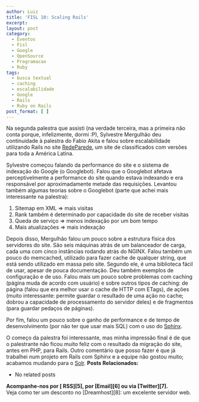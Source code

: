 ```yaml
---
author: Luiz
title: 'FISL 10: Scaling Rails'
excerpt:
layout: post
category:
  - Eventos
  - Fisl
  - Google
  - OpenSource
  - Programacao
  - Ruby
tags:
  - busca textual
  - caching
  - escalabilidade
  - Google
  - Rails
  - Ruby on Rails
post_format: [ ]
---
```

Na segunda palestra que assisti (na verdade terceira, mas a primeira não conta porque, infelizmente, dormi :P), Sylvestre Mergulhão deu continuidade à palestra do Fabio Akita e falou sobre escalabilidade utilizando Rails no site [RedeParede][1], um site de classificados com versões para toda a América Latina.

Sylvestre começou falando da performance do site e o sistema de indexação do Google (o Googlebot). Falou que o Googlebot afetava perceptivelmente a performance do site quando estava indexando e era responsável por aproximadamente metade das requisições. Levantou também algumas teorias sobre o Googlebot (parte que achei mais interessante na palestra):

1.  Sitemap em XML => mais visitas
2.  Rank também é determinado por capacidade do site de receber visitas
3.  Queda de serviço => menos indexação por um bom tempo
4.  Mais atualizações => mais indexação

Depois disso, Mergulhão falou um pouco sobre a estrutura física dos servidores do site. São seis máquinas atrás de um balanceador de carga, cada uma com cinco instâncias rodando atrás do NGINX. Falou também um pouco do memcached, utilizado para fazer cache de qualquer string, que está sendo utilizado em massa pelo site. Segundo ele, é uma biblioteca fácil de usar, apesar de pouca documentação. Deu também exemplos de configuração e de uso. Falou mais um pouco sobre problemas com caching (página muda de acordo com usuário) e sobre outros tipos de caching: de página (falou que era melhor usar o cache de HTTP com ETags), de ações (muito interessante: permite guardar o resultado de uma ação no cache; dobrou a capacidade de processamento do servidor deles) e de fragmentos (para guardar pedaços de páginas).

Por fim, falou um pouco sobre o ganho de performance e de tempo de desenvolvimento (por não ter que usar mais SQL) com o uso do [Sphinx][2].

O começo da palestra foi interessante, mas minha impressão final é de que o palestrante não ficou muito feliz com o resultado da migração do site, antes em PHP, para Rails. Outro comentário que posso fazer é que já trabalhei num projeto em Rails com Sphinx e a equipe não gostou muito; acabamos mudando para o [Solr][3]. 
**Posts Relacionados:** 
*   No related posts









**Acompanhe-nos por [ RSS][5], por [Email][6] ou via [Twitter][7].**  
Veja como ter um desconto no [Dreamhost][8]: um excelente servidor web.

 [1]: http://redeparede.com.br/
 [2]: http://www.sphinxsearch.com/
 [3]: http://lucene.apache.org/solr/
 [4]: https://twitter.com/share





